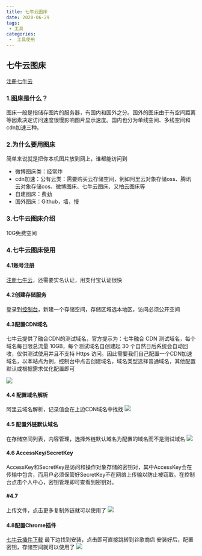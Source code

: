 ```yaml
---
title: 七牛云图床
date: 2020-06-29
tags:
 - 工具
categories:
 -  工具使用
---
```





## 七牛云图床
[注册七牛云](https://portal.qiniu.com/signup)

### 1.图床是什么？
图床一般是指储存图片的服务器，有国内和国外之分。国外的图床由于有空间距离等因素决定访问速度很慢影响图片显示速度。国内也分为单线空间、多线空间和cdn加速三种。

### 2.为什么要用图床
简单来说就是把你本机图片放到网上，谁都能访问到
- 微博图床类：经常炸
- cdn加速：公有云类：需要购买云存储空间，例如阿里云对象存储oss、腾讯云对象存储cos、微博图床、七牛云图床、又拍云图床等
- 自建图床：费劲
- 国外图床：Github，墙，慢

### 3.七牛云图床介绍
10G免费空间

### 4.七牛云图床使用
#### 4.1账号注册
[注册七牛云](https://portal.qiniu.com/signup)，还需要实名认证，用支付宝认证很快
#### 4.2创建存储服务
登录到[控制台](https://portal.qiniu.com/kodo/overview)，新建一个存储空间，存储区域选本地区，访问必须公开空间
#### 4.3配置CDN域名
七牛云提供了融合CDN的测试域名，官方提示为：七牛融合 CDN 测试域名，每个域名每日限总流量 10GB，每个测试域名自创建起 30 个自然日后系统会自动回收，仅供测试使用并且不支持 Https 访问。因此需要我们自己配置一个CDN加速域名，以本站点为例，控制台中点击创建域名，域名类型选择普通域名，其他配置默认或根据需求优化配置即可

![](http://img.zwjblog.top/Fl6ZboCGYo9lH2OjHui2Tp1P9k-M)

#### 4.4 配置域名解析
阿里云域名解析，记录值会在上边CDN域名中找找
![](http://img.zwjblog.top/FoVSvQG6zMRIT0xF3JWSFEVmGC2a)

#### 4.5 配置外链默认域名
在存储空间列表，内容管理，选择外链默认域名为配置的域名而不是测试域名
![](http://img.zwjblog.top/FlRY9rPJDCktCMm_3iaziiynd6GX)

#### 4.6 AccessKey/SecretKey
AccessKey和SecretKey是访问和操作对象存储的密钥对，其中AccessKey会在传输中包含，而用户必须保管好SecretKey不在网络上传输以防止被窃取。在控制台点击个人中心，密钥管理即可查看到密钥对。

#### #4.7
上传文件，点击更多复制外链就可以使用了
![](http://img.zwjblog.top/Fv8sWq5OhU8CMPWj6fMvFYQPnN4l)

#### 4.8配置Chrome插件
[七牛云插件下载](https://github.com/madneal/image-host)
最下边找到安装，点击即可直接跳转到谷歌商店
安装好后，配置密钥，存储空间就可以使用了
![](http://img.zwjblog.top/FqCkL89PFRfYpZ6orT5tuutz4Zrz)



